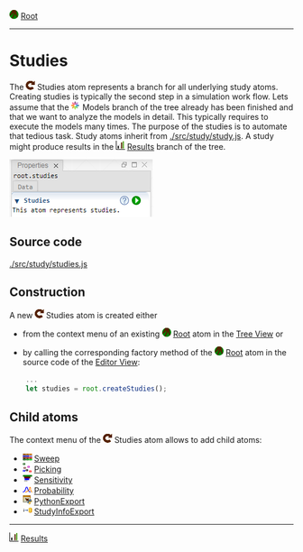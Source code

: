 ![](../../../icons/root.png) [Root](../root.md)

----

# Studies

The ![](../../../icons/studies.png) Studies atom represents a branch for all underlying study atoms. Creating studies is 
typically the second step in a simulation work flow. Lets assume that the ![](../../../icons/models.png) Models branch of the tree already has been finished and that we want to analyze the models in detail. This typically requires to execute the models many times. The purpose of the studies is to automate that tedious task. Study atoms inherit from [./src/study/study.js](../../../src/study/study.js). A study might produce results in the ![Results](../../../icons/results.png) [Results](../result/results.md) branch of the tree. 

![](../../images/studies.png)

## Source code

[./src/study/studies.js](../../../src/study/studies.js)

## Construction

A new ![](../../../icons/studies.png) Studies atom is created either 


* from the context menu of an existing ![](../../../icons/root.png) [Root](../root.md) atom in the [Tree View](../../views/treeView.md) or 

* by calling the corresponding factory method of the ![](../../../icons/root.png) [Root](../root.md) atom in the source code of the [Editor View](../../views/editorView.md):	

```javascript
    ...
    let studies = root.createStudies();	     
```

## Child atoms

The context menu of the ![](../../../icons/studies.png) Studies atom allows to add child atoms: 

* ![](../../../icons/sweep.png) [Sweep](./sweep/sweep.md)
* ![](../../../icons/picking.png) [Picking](./picking/picking.md)
* ![](../../../icons/sensitivity.png) [Sensitivity](./sensitivity/sensitivity.md)
* ![](../../../icons/probability.png) [Probability](./probability/probability.md)
* ![](../../../icons/pythonExport.png) [PythonExport](./pythonExport/pythonExport.md)
* ![](../../../icons/studyInfoExport.png) [StudyInfoExport](./studyInfoExport/studyInfoExport.md)


----
![Results](../../../icons/results.png) [Results](../result/results.md)
